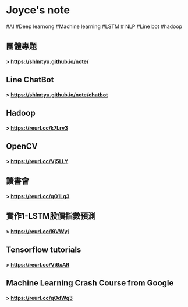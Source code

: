 # Joyce's note
#AI #Deep learnong #Machine learning #LSTM # NLP #Line bot #hadoop

## 團體專題
#### > <https://shlmtyu.github.io/note/>  

## Line ChatBot
#### > <https://shlmtyu.github.io/note/chatbot>  

## Hadoop
#### > <https://reurl.cc/k7Lrv3>

## OpenCV 
#### > <https://reurl.cc/Vj5LLY>

## 讀書會 
#### > <https://reurl.cc/qO1Lg3>

## 實作1-LSTM股價指數預測
#### > <https://reurl.cc/l9VWyj>

## Tensorflow tutorials
#### > <https://reurl.cc/Vj6xAR>

## Machine Learning Crash Course from Google
#### > <https://reurl.cc/qOdWg3>

